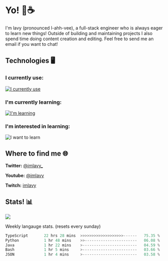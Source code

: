 # Yo! 🦊☕

I'm lavy (pronounced l-ahh-vee), a full-stack engineer who is always eager to learn new things! Outside of building and maintaining projects I also spend time doing content creation and editing. Feel free to send me an email if you want to chat!


## Technologies 🖥️

### I currently use:
[![I currently use](https://skillicons.dev/icons?i=ts,react,nextjs,nodejs,python,django,svelte,graphql,apollo,aws,emotion,electron,vite,styledcomponents,vercel,figma,github,vscode,mongo,docker,linux,ps,pr,ae&perline=8)](https://skillicons.dev)
### I'm currently learning:
[![I'm learning](https://skillicons.dev/icons?i=rust,vim&perline=8)](https://skillicons.dev)
### I'm interested in learning:
![I want to learn](https://skillicons.dev/icons?i=redis,threejs,supabase,astro,go&perline=8)

## Where to find me 🌐

**Twitter:** [@imlavy_](https://twitter.com/@imlavy_)

**Youtube:** [@imlavy](https://youtube.com/@imlavy)

**Twitch:** [imlavy](https://twitch.tv/imlavy)

## Stats! 📊
[![](https://visitcount.itsvg.in/api?id=lavyyy&icon=0&color=11)](https://visitcount.itsvg.in)

Weekly langauge stats. (resets every sunday)
<!--START_SECTION:waka-->

```rust
TypeScript       22 hrs 28 mins  >>>>>>>>>>>>>>>>>>>------   75.35 %
Python           1 hr 48 mins    >>-----------------------   06.08 %
Java             1 hr 22 mins    >------------------------   04.59 %
Bash             1 hr 5 mins     >------------------------   03.66 %
JSON             1 hr 4 mins     >------------------------   03.58 %
```

<!--END_SECTION:waka-->

